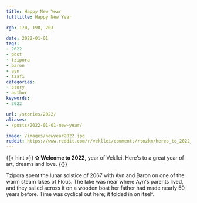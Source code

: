 ```yaml
---
title: Happy New Year
fulltitle: Happy New Year

rgb: 170, 198, 203

date: 2022-01-01
tags: 
- 2022
- post
- tzipora
- baron
- ayn
- tzafi
categories:
- story
- author
keywords:
- 2022

url: /stories/2022/
aliases:
- /posts/2022-01-01-new-year/

image: /images/newyear2022.jpg
reddit: https://www.reddit.com/r/vekllei/comments/rtozkm/heres_to_2022_year_of_vekllei/
---
```


{{< hint >}}
✿ **Welcome to 2022,** year of Vekllei. Here's to a great year of art, dreams and love.
{{</hint>}}

Tzipora spent the lunar solstice of 2067 with Ayn and Baron on one of the warm steam lakes of Flous. The lake was near where Ayn's parents lived, and they sailed across it on a wooden boat her father had made nearly 50 years before. Time was cyclical out here; it folded in on itself.